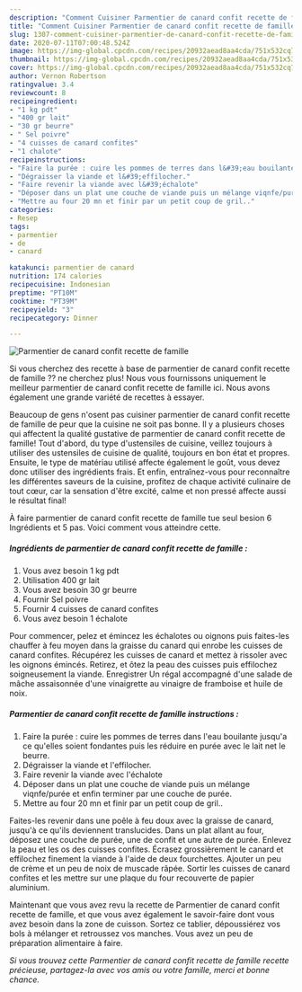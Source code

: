 ```yaml
---
description: "Comment Cuisiner Parmentier de canard confit recette de famille"
title: "Comment Cuisiner Parmentier de canard confit recette de famille"
slug: 1307-comment-cuisiner-parmentier-de-canard-confit-recette-de-famille
date: 2020-07-11T07:00:48.524Z
image: https://img-global.cpcdn.com/recipes/20932aead8aa4cda/751x532cq70/parmentier-de-canard-confit-recette-de-famille-photo-principale-de-la-recette.jpg
thumbnail: https://img-global.cpcdn.com/recipes/20932aead8aa4cda/751x532cq70/parmentier-de-canard-confit-recette-de-famille-photo-principale-de-la-recette.jpg
cover: https://img-global.cpcdn.com/recipes/20932aead8aa4cda/751x532cq70/parmentier-de-canard-confit-recette-de-famille-photo-principale-de-la-recette.jpg
author: Vernon Robertson
ratingvalue: 3.4
reviewcount: 8
recipeingredient:
- "1 kg pdt"
- "400 gr lait"
- "30 gr beurre"
- " Sel poivre"
- "4 cuisses de canard confites"
- "1 chalote"
recipeinstructions:
- "Faire la purée : cuire les pommes de terres dans l&#39;eau bouilante jusqu&#39;a ce qu&#39;elles soient fondantes puis les réduire en purée avec le lait net le beurre."
- "Dégraisser la viande et l&#39;effilocher."
- "Faire revenir la viande avec l&#39;échalote"
- "Déposer dans un plat une couche de viande puis un mélange viqnfe/purée et enfin terminer par une couche de purée."
- "Mettre au four 20 mn et finir par un petit coup de gril.."
categories:
- Resep
tags:
- parmentier
- de
- canard

katakunci: parmentier de canard 
nutrition: 174 calories
recipecuisine: Indonesian
preptime: "PT10M"
cooktime: "PT39M"
recipeyield: "3"
recipecategory: Dinner

---
```



![Parmentier de canard confit recette de famille](https://img-global.cpcdn.com/recipes/20932aead8aa4cda/751x532cq70/parmentier-de-canard-confit-recette-de-famille-photo-principale-de-la-recette.jpg)

Si vous cherchez des recette à base de parmentier de canard confit recette de famille ?? ne cherchez plus! Nous vous fournissons uniquement le meilleur parmentier de canard confit recette de famille ici. Nous avons également une grande variété de recettes à essayer.

Beaucoup de gens n'osent pas cuisiner parmentier de canard confit recette de famille de peur que la cuisine ne soit pas bonne. Il y a plusieurs choses qui affectent la qualité gustative de parmentier de canard confit recette de famille! Tout d'abord, du type d'ustensiles de cuisine, veillez toujours à utiliser des ustensiles de cuisine de qualité, toujours en bon état et propres. Ensuite, le type de matériau utilisé affecte également le goût, vous devez donc utiliser des ingrédients frais. Et enfin, entraînez-vous pour reconnaître les différentes saveurs de la cuisine, profitez de chaque activité culinaire de tout cœur, car la sensation d'être excité, calme et non pressé affecte aussi le résultat final!

<!--inarticleads1-->

À faire parmentier de canard confit recette de famille tue seul besion 6 Ingrédients et 5 pas. Voici comment vous atteindre cette.

##### Ingrédients de parmentier de canard confit recette de famille :

1. Vous avez besoin 1 kg pdt
1. Utilisation 400 gr lait
1. Vous avez besoin 30 gr beurre
1. Fournir  Sel poivre
1. Fournir 4 cuisses de canard confites
1. Vous avez besoin 1 échalote


Pour commencer, pelez et émincez les échalotes ou oignons puis faites-les chauffer à feu moyen dans la graisse du canard qui enrobe les cuisses de canard confites. Récupérez les cuisses de canard et mettez à rissoler avec les oignons émincés. Retirez, et ôtez la peau des cuisses puis effilochez soigneusement la viande. Enregistrer Un régal accompagné d&#39;une salade de mâche assaisonnée d&#39;une vinaigrette au vinaigre de framboise et huile de noix. 

<!--inarticleads2-->

##### Parmentier de canard confit recette de famille instructions :

1. Faire la purée : cuire les pommes de terres dans l&#39;eau bouilante jusqu&#39;a ce qu&#39;elles soient fondantes puis les réduire en purée avec le lait net le beurre.
1. Dégraisser la viande et l&#39;effilocher.
1. Faire revenir la viande avec l&#39;échalote
1. Déposer dans un plat une couche de viande puis un mélange viqnfe/purée et enfin terminer par une couche de purée.
1. Mettre au four 20 mn et finir par un petit coup de gril..


Faites-les revenir dans une poêle à feu doux avec la graisse de canard, jusqu&#39;à ce qu&#39;ils deviennent translucides. Dans un plat allant au four, déposez une couche de purée, une de confit et une autre de purée. Enlevez la peau et les os des cuisses confites. Écrasez grossièrement le canard et effilochez finement la viande à l&#39;aide de deux fourchettes. Ajouter un peu de crème et un peu de noix de muscade râpée. Sortir les cuisses de canard confites et les mettre sur une plaque du four recouverte de papier aluminium. 

<!--inarticleads1-->

<p>
Maintenant que vous avez revu la recette de Parmentier de canard confit recette de famille, et que vous avez également le savoir-faire dont vous avez besoin dans la zone de cuisson. Sortez ce tablier, dépoussiérez vos bols à mélanger et retroussez vos manches. Vous avez un peu de préparation alimentaire à faire.
</p>

<p>
<i>Si vous trouvez cette Parmentier de canard confit recette de famille recette précieuse, partagez-la avec vos amis ou votre famille, merci et bonne chance.</i>
</p>
